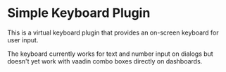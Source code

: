 # Simple Keyboard Plugin

This is a virtual keyboard plugin that provides an on-screen keyboard for user input.

The keyboard currently works for text and number input on dialogs but doesn't yet work with vaadin combo boxes directly on dashboards.


